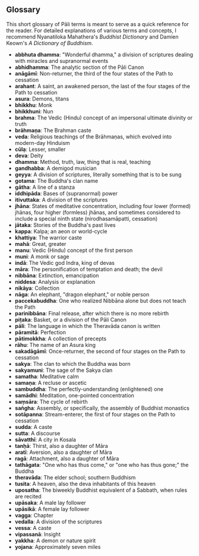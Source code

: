 ## Glossary

This short glossary of Pāli terms is meant to serve as a quick reference for the
reader. For detailed explanations of various terms and concepts, I recommend
Nyanatiloka Mahathera's _Buddhist Dictionary_ and Damien Keown's _A Dictionary
of Buddhism_.

* **abbhuta dhamma**: "Wonderful dhamma," a division of scriptures dealing with
    miracles and supranormal events
* **abhidhamma**: The analytic section of the Pāli Canon
* **anāgāmī**: Non-returner, the third of the four states of the Path to
    cessation
* **arahant**: A saint, an awakened person, the last of the four stages of the
    Path to cessation
* **asura**: Demons, titans
* **bhikkhu**: Monk
* **bhikkhuni**: Nun
* **brahma**: The Vedic (Hindu) concept of an impersonal ultimate divinity or
    truth
* **brāhmaṇa**: The Brahman caste
* **veda**: Religious teachings of the Brāhmaṇas, which evolved into modern-day
    Hinduism
* **cūlạ**: Lesser, smaller
* **deva**: Deity
* **dhamma**: Method, truth, law, thing that is real, teaching
* **gandhabba**: A demigod musician
* **geyya**: A division of scriptures, literally something that is to be sung
* **gotama**: The Buddha's clan name
* **gātha**: A line of a stanza
* **iddhipāda**: Bases of (supranormal) power
* **itivuttaka**: A division of the scriptures
* **jhāna**: States of meditative concentration, including four lower (formed)
    jhānas, four higher (formless) jhānas, and sometimes considered to include a
    special ninth state (nirodhasamāpatti, cessation)
* **jātaka**:  Stories of the Buddha's past lives
* **kappa**: Kalpa; an aeon or world-cycle
* **khattiya**: The warrior caste
* **mahā**: Great, greater
* **manu**: Vedic (Hindu) concept of the first person
* **muni**: A monk or sage
* **indā**: The Vedic god Indra, king of devas
* **māra**: The personification of temptation and death; the devil
* **nibbāna**: Extinction, emancipation
* **niddesa**: Analysis or explanation
* **nikāya**: Collection
* **nāga**: An elephant, "dragon elephant," or noble person
* **paccekabuddha**: One who realized Nibbāna alone but does not teach the Path
* **parinibbāna**: Final release, after which there is no more rebirth
* **piṭaka**: Basket, or a division of the Pāli Canon
* **pāli**: The language in which the Theravāda canon is written
* **pāramitā**: Perfection
* **pātimokkha**: A collection of precepts
* **rāhu**: The name of an Asura king
* **sakadāgāmī**: Once-returner, the second of four stages on the Path to
    cessation
* **sakya**: The clan to which the Buddha was born
* **sakyamuni**: The sage of the Sakya clan
* **samatha**: Meditative calm
* **samaṇa**: A recluse or ascetic
* **sambuddha**: The perfectly-understanding (enlightened) one
* **samādhi**: Meditation, one-pointed concentration
* **saṃsāra**: The cycle of rebirth
* **saṅgha**: Assembly, or specifically, the assembly of Buddhist monastics
* **sotāpanna**: Stream-enterer, the first of four stages on the Path to
    cessation
* **sudda**: A caste
* **sutta**: A discourse
* **sāvatthī**: A city in Kosala
* **tanḥā**: Thirst, also a daughter of Māra
* **aratī**: Aversion, also a daughter of Māra
* **ragā**: Attachment, also a daughter of Māra
* **tathāgata**: "One who has thus come," or "one who has thus gone;" the Buddha
* **theravāda**: The elder school; southern Buddhism
* **tusita**: A heaven, also the deva inhabitants of this heaven
* **uposatha**: The biweekly Buddhist equivalent of a Sabbath, when rules are
    recited
* **upāsaka**: A male lay follower
* **upāsikā**: A female lay follower
* **vagga**: Chapter
* **vedalla**: A division of the scriptures
* **vessa**: A caste
* **vipassanā**: Insight
* **yakkha**: A demon or nature spirit
* **yojana**: Approximately seven miles
